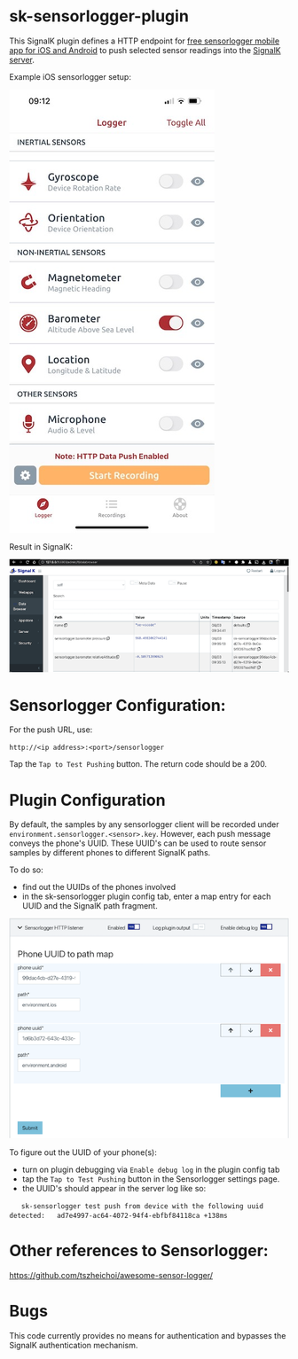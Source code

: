 # sk-sensorlogger-plugin

This SignalK plugin defines a HTTP endpoint for
[free sensorlogger mobile app for iOS and Android](https://www.tszheichoi.com/sensorlogger) 
to push selected sensor readings into the [SignalK server](https://github.com/SignalK/signalk-server).

Example iOS sensorlogger setup:

![sensorlogger setup](img/sensorlogger.jpg)

Result in SignalK:

![data browser](img/sk.png)


# Sensorlogger Configuration:

For the push URL, use:

`http://<ip address>:<port>/sensorlogger`

Tap the `Tap to Test Pushing` button. The return code should be a 200.

# Plugin Configuration

By default, the samples by any sensorlogger client will be recorded under `environment.sensorlogger.<sensor>.key`.
However, each push message conveys the phone's UUID. These UUID's can be used to route sensor samples by different phones to different SignalK paths.

To do so:
- find out the UUIDs of the phones involved
- in the sk-sensorlogger plugin config tab, enter a map entry for each UUID and the SignalK path fragment.

![config tab](img/config.png)

To figure out the UUID of your phone(s):
- turn on plugin debugging via `Enable debug log` in the plugin config tab
- tap the `Tap to Test Pushing` button in the Sensorlogger settings page.
- the UUID's should appear in the server log like so:

`   sk-sensorlogger test push from device with the following uuid detected:   ad7e4997-ac64-4072-94f4-ebfbf84118ca +138ms`

# Other references to Sensorlogger:

https://github.com/tszheichoi/awesome-sensor-logger/

# Bugs

This code currently provides no means for authentication and bypasses 
the SignalK authentication mechanism.